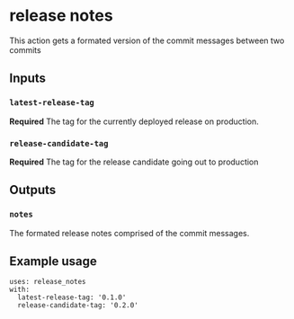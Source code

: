 # release notes

This action gets a formated version of the commit messages between two commits

## Inputs

### `latest-release-tag`

**Required** The tag for the currently deployed release on production.

### `release-candidate-tag`

**Required** The tag for the release candidate going out to production

## Outputs

### `notes`

The formated release notes comprised of the commit messages.

## Example usage

```
uses: release_notes
with:
  latest-release-tag: '0.1.0'
  release-candidate-tag: '0.2.0'
```
